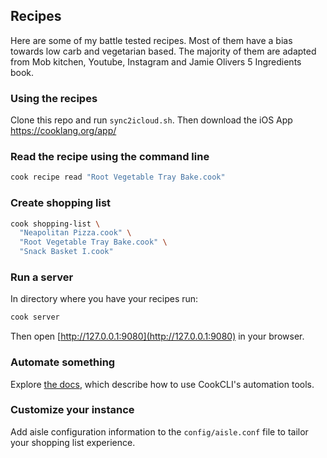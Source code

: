 ## Recipes

Here are some of my battle tested recipes. Most of them have a bias towards low carb and vegetarian based.
The majority of them are adapted from Mob kitchen, Youtube, Instagram and Jamie Olivers 5 Ingredients book.

### Using the recipes

Clone this repo and run `sync2icloud.sh`.
Then download the iOS App https://cooklang.org/app/

### Read the recipe using the command line

```sh
cook recipe read "Root Vegetable Tray Bake.cook"
```

### Create shopping list

```sh
cook shopping-list \
  "Neapolitan Pizza.cook" \
  "Root Vegetable Tray Bake.cook" \
  "Snack Basket I.cook"
```

### Run a server

In directory where you have your recipes run:

```sh
cook server
```

Then open [http://127.0.0.1:9080](http://127.0.0.1:9080) in your browser.

### Automate something

Explore [the docs](https://cooklang.org/cli/help/), which describe how to use CookCLI's automation tools.

### Customize your instance

Add aisle configuration information to the `config/aisle.conf` file to tailor your shopping list experience.




